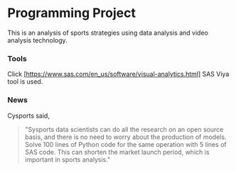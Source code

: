 # Programming Project
This is an analysis of sports strategies using data analysis and video analysis technology.

### Tools
Click [https://www.sas.com/en_us/software/visual-analytics.html]
SAS Viya tool is used.


### News
Cysports said, 
> "Sysports data scientists can do all the research on an open source basis, and there is no need to worry about the production of models. Solve 100 lines of Python code for the same operation with 5 lines of SAS code. This can shorten the market launch period, which is important in sports analysis."





